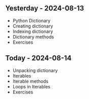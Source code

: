## Yesterday - 2024-08-13

* Python Dictionary
* Creating dictionary 
* Indexing dictionary
* Dictionary methods
* Exercises

## Today - 2024-08-14

* Unpacking dictionary
* Iterables 
* Iterable methods
* Loops in Iterables
* Exercises
